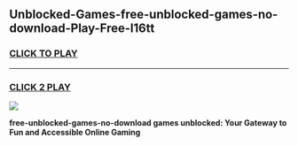 
## Unblocked-Games-free-unblocked-games-no-download-Play-Free-l16tt
<h3>
<a href="https://premium76.site?title=free-unblocked-games-no-download&ref=09A">CLICK TO PLAY</a></h3>
<hr>

<h3>
<a href="https://premium76.site?title=free-unblocked-games-no-download&ref=09A">CLICK 2 PLAY</a>
  
</h3>

<a href="https://premium76.site?title=free-unblocked-games-no-download&ref=09A"><img src="https://clearcache.store/games.png"></a>


**free-unblocked-games-no-download games unblocked: Your Gateway to Fun and Accessible Online Gaming**
